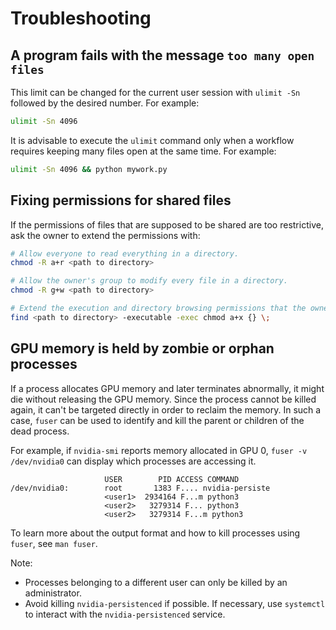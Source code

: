 # Troubleshooting

## A program fails with the message `too many open files`

This limit can be changed for the current user session with `ulimit -Sn` followed by the desired number. For example:

```sh
ulimit -Sn 4096
```

It is advisable to execute the `ulimit` command only when a workflow requires keeping many files open at the same time. For example:

```sh
ulimit -Sn 4096 && python mywork.py
```

## Fixing permissions for shared files

If the permissions of files that are supposed to be shared are too restrictive, ask the owner to extend the permissions with:

```sh
# Allow everyone to read everything in a directory.
chmod -R a+r <path to directory>

# Allow the owner's group to modify every file in a directory.
chmod -R g+w <path to directory>

# Extend the execution and directory browsing permissions that the owner has in a directory to everyone.
find <path to directory> -executable -exec chmod a+x {} \;
```

## GPU memory is held by zombie or orphan processes

If a process allocates GPU memory and later terminates abnormally, it might die without releasing the GPU memory.
Since the process cannot be killed again, it can't be targeted directly in order to reclaim the memory.
In such a case, `fuser` can be used to identify and kill the parent or children of the dead process.

For example, if `nvidia-smi` reports memory allocated in GPU 0, `fuser -v /dev/nvidia0` can display which processes are accessing it.
```
                     USER        PID ACCESS COMMAND
/dev/nvidia0:        root       1383 F.... nvidia-persiste
                     <user1>  2934164 F...m python3
                     <user2>   3279314 F... python3
                     <user2>   3279314 F...m python3
```

To learn more about the output format and how to kill processes using `fuser`, see `man fuser`.

Note:

- Processes belonging to a different user can only be killed by an administrator.
- Avoid killing `nvidia-persistenced` if possible.
  If necessary, use `systemctl` to interact with the `nvidia-persistenced` service.
